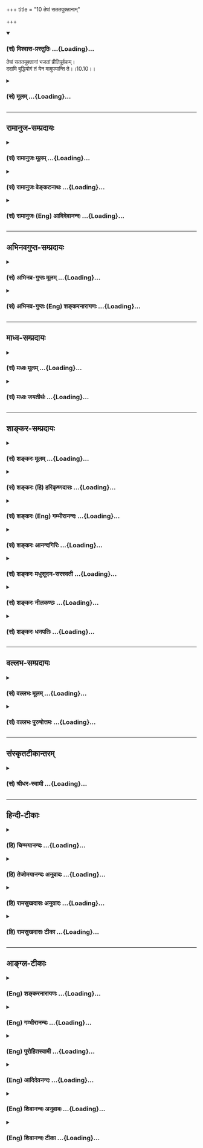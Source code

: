 +++
title = "10 तेषां सततयुक्तानाम्"

+++
<div class="js_include" newlevelforh1="3" title="(सं) विश्वास-प्रस्तुतिः" unfilled url="/purANam/mahAbhAratam/06-bhIShma-parva/02-bhagavad-gItA-parva/saMskRtam/vishvAsa-prastutiH/10_vibhUti-vistAra-yoga/10_teShAM_satatayukt.md">
<details open><summary><h3>(सं) विश्वास-प्रस्तुतिः ...{Loading}...</h3></summary>

तेषां सततयुक्तानां भजतां प्रीतिपूर्वकम्।  
ददामि बुद्धियोगं तं येन मामुपयान्ति ते।।10.10।।
</details>
</div>
<div class="js_include collapsed" newlevelforh1="3" title="(सं) मूलम्" unfilled url="/purANam/mahAbhAratam/06-bhIShma-parva/02-bhagavad-gItA-parva/saMskRtam/mUlam/10_vibhUti-vistAra-yoga/10_teShAM_satatayukt.md">
<details><summary><h3>(सं) मूलम् ...{Loading}...</h3></summary>

तेषां सततयुक्तानां भजतां प्रीतिपूर्वकम्।  
ददामि बुद्धियोगं तं येन मामुपयान्ति ते।।10.10।।
</details>
</div>


_________________
## रामानुज-सम्प्रदायः
<div class="js_include collapsed" newlevelforh1="3" title="(सं) रामानुजः मूलम्" unfilled url="/purANam/mahAbhAratam/06-bhIShma-parva/02-bhagavad-gItA-parva/saMskRtam/rAmAnujaH/mUlam/10_vibhUti-vistAra-yoga/10_teShAM_satatayukt.md">
<details><summary><h3>(सं) रामानुजः मूलम् ...{Loading}...</h3></summary>

।।10.10।।**तेषां सततयुक्तानां** मयि सततयोगम् आशंसमानानां मां भजमानानाम्
अहं **तम्** एव **बुद्धियोगं** विपाकदशापन्नं **प्रीतिपूर्वकम् ददामि येन
ते माम् उपयान्ति। किं च --**

</details>
</div>
<div class="js_include collapsed" newlevelforh1="3" title="(सं) रामानुजः वेङ्कटनाथः" unfilled url="/purANam/mahAbhAratam/06-bhIShma-parva/02-bhagavad-gItA-parva/saMskRtam/rAmAnujaH/venkaTanAthaH/10_vibhUti-vistAra-yoga/10_teShAM_satatayukt.md">
<details><summary><h3>(सं) रामानुजः वेङ्कटनाथः ...{Loading}...</h3></summary>

  
  
।।10.10।। भगवद्गुणविभूतिज्ञानस्य भक्त्युत्पत्तिविवृद्धिहेतुत्वमुक्तम्
तथाविधविवृद्धभक्तेर्भगवत्प्राप्तिपूर्वभाविविशदतमसाक्षात्काररूपावस्थाविशेषहेतुत्वं
भगवत्प्रसादावान्तरव्यापारकमुच्यतेतेषामिति। मयि सततयोगमाशंसमानानामिति। नहि
सततं समाधानरूपो योगः शक्यः। सततशब्देन प्रतिदिनविवक्षा च न स्वारसिकी; न च
प्राप्तिरूपसततयोग इदानीं वृत्तः अत आशंसार्थत्वमेव युक्तमिति भावः। तमेवेति
आशंसाविषयान्तर्गतमेवेत्यर्थः। सततयोगाशंसयैव भजने प्रीतिरूपत्वस्य
फलितत्वात्प्रीतिपूर्वकम् इत्यस्य भजनान्वये प्रयोजनं नास्तिददामि
इत्यनेनान्वये तु भजनावान्तरव्यापारकथनरूपेण
परमोदारत्वादिभगवद्गुणगणप्रकाशनेन च
महत्प्रयोजनमित्यभिप्रायेणप्रीतिपूर्वकं ददामीत्यन्वय उक्तः। मामुपयान्ति
इत्यत्रापरामृष्टपदपदार्थैर्मूढैरैक्यापत्तिर्व्याख्याता।  
  

</details>
</div>
<div class="js_include collapsed" newlevelforh1="3" title="(सं) रामानुजः (Eng) आदिदेवानन्दः" unfilled url="/purANam/mahAbhAratam/06-bhIShma-parva/02-bhagavad-gItA-parva/saMskRtam/rAmAnujaH/english/AdidevAnandaH/10_vibhUti-vistAra-yoga/10_teShAM_satatayukt.md">
<details><summary><h3>(सं) रामानुजः (Eng) आदिदेवानन्दः ...{Loading}...</h3></summary>

10.10 To those 'ceaselessly united with Me,' namely, those who desire
ceaseless union with Me, and who are worshipping Me, I grant with love,
that same 'Buddhi-yoga' or devotional attitude of a mature state. By
that they come to Me. Likewise:

</details>
</div>


_________________
## अभिनवगुप्त-सम्प्रदायः
<div class="js_include collapsed" newlevelforh1="3" title="(सं) अभिनव-गुप्तः मूलम्" unfilled url="/purANam/mahAbhAratam/06-bhIShma-parva/02-bhagavad-gItA-parva/saMskRtam/abhinava-guptaH/mUlam/10_vibhUti-vistAra-yoga/10_teShAM_satatayukt.md">
<details><summary><h3>(सं) अभिनव-गुप्तः मूलम् ...{Loading}...</h3></summary>

।।10.6 -- 10.11।। महर्षय इत्यादि भास्वता इत्यन्तम्। परस्परबोधनया
अन्योन्यबोधस्फारसंक्रमणात् सर्व एव हि प्रमातारः एक ईश्वर इति
विततव्याप्त्या +++(S;;N वितत्य व्याप्त्या)+++ सुखेनैव
सर्वशक्तिकसर्वगतस्वात्मरूपताधिगमेन +++(S -- ताधिशयनेन अधिगमेन)+++
माहेश्वर्यमेषामिति भावः +++(After इति भावः ;N add तेषां सततयुक्तानाम्
इत्यतः प्रभृति अध्यायान्ता टीका उट्टङ्किता युगपद्धि वेद्या। तेषामेव अनु
च अर्जुनप्रश्नपद्यानि षट् उल्लिखति। श्रीभगवान् अथवा बहुना इति पर्यन्तानि
पद्यानि 23,वक्ति।। These sentences are obviously of some copyist. It is
to be noted however that the Mss. generally contain seven (not six)+++
verses of Arjuna and then 24 +++(not 23)+++ verses of the hagavan) ।

</details>
</div>
<div class="js_include collapsed" newlevelforh1="3" title="(सं) अभिनव-गुप्तः (Eng) शङ्करनारायणः" unfilled url="/purANam/mahAbhAratam/06-bhIShma-parva/02-bhagavad-gItA-parva/saMskRtam/abhinava-guptaH/english/shankaranArAyaNaH/10_vibhUti-vistAra-yoga/10_teShAM_satatayukt.md">
<details><summary><h3>(सं) अभिनव-गुप्तः (Eng) शङ्करनारायणः ...{Loading}...</h3></summary>

10.10 See Comment under 10.11

</details>
</div>


_________________
## माध्व-सम्प्रदायः
<div class="js_include collapsed" newlevelforh1="3" title="(सं) मध्वः मूलम्" unfilled url="/purANam/mahAbhAratam/06-bhIShma-parva/02-bhagavad-gItA-parva/saMskRtam/madhvaH/mUlam/10_vibhUti-vistAra-yoga/10_teShAM_satatayukt.md">
<details><summary><h3>(सं) मध्वः मूलम् ...{Loading}...</h3></summary>

।।10.8 -- 10.10।। सन्ति च भजन्तः केचिदित्याह -- अहमित्यादिना।

</details>
</div>
<div class="js_include collapsed" newlevelforh1="3" title="(सं) मध्वः जयतीर्थः" unfilled url="/purANam/mahAbhAratam/06-bhIShma-parva/02-bhagavad-gItA-parva/saMskRtam/madhvaH/jayatIrthaH/10_vibhUti-vistAra-yoga/10_teShAM_satatayukt.md">
<details><summary><h3>(सं) मध्वः जयतीर्थः ...{Loading}...</h3></summary>

।।10.8 -- 10.10।। ननुएतां विभूतिम् \[10।7\] इति परिज्ञातुः फलमुक्तं
तत्किमर्थं पुनरुच्यते इत्यतस्तात्पर्यान्तरमाह -- **सन्ति** **चे**ति।
उक्तफले विश्वासजननार्थमिति शेषः।

</details>
</div>


_________________
## शाङ्कर-सम्प्रदायः
<div class="js_include collapsed" newlevelforh1="3" title="(सं) शङ्करः मूलम्" unfilled url="/purANam/mahAbhAratam/06-bhIShma-parva/02-bhagavad-gItA-parva/saMskRtam/shankaraH/mUlam/10_vibhUti-vistAra-yoga/10_teShAM_satatayukt.md">
<details><summary><h3>(सं) शङ्करः मूलम् ...{Loading}...</h3></summary>

।।10.10।। --,**तेषां सततयुक्तानां** नित्याभियुक्तानां
निवृत्तसर्वबाह्यैषणानां भजतां सेवमानानाम्। किम् अर्थित्वादिना कारणेन
नेत्याह -- **प्रीतिपूर्वकं** प्रीतिः स्नेहः तत्पूर्वकं मां
भजतामित्यर्थः। **ददामि** प्रयच्छामि **बुद्धियोगं** बुद्धिः सम्यग्दर्शनं
मत्तत्त्वविषयं तेन योगः बुद्धियोगः **तं** बुद्धियोगम्; **येन**
बुद्धियोगेन सम्यग्दर्शनलक्षणेन **मां** परमेश्वरम् आत्मभूतम् आत्मत्वेन
**उपयान्ति** प्रतिपद्यन्ते। के **ते** ये मच्चित्तत्वादिप्रकारैः मां
भजन्ते।। किमर्थम्; कस्य वा; त्वत्प्राप्तिप्रतिबन्धहेतोः नाशकं बुद्धियोगं
तेषां त्वद्भक्तानां ददासि इत्यपेक्षायामाह --,

</details>
</div>
<div class="js_include collapsed" newlevelforh1="3" title="(सं) शङ्करः (हि) हरिकृष्णदासः" unfilled url="/purANam/mahAbhAratam/06-bhIShma-parva/02-bhagavad-gItA-parva/saMskRtam/shankaraH/hindI/harikRShNadAsaH/10_vibhUti-vistAra-yoga/10_teShAM_satatayukt.md">
<details><summary><h3>(सं) शङ्करः (हि) हरिकृष्णदासः ...{Loading}...</h3></summary>

।।10.10।। जो पुरुष मुझमें प्रेम रखते हुए उपर्युक्त प्रकारसे मेरा भजन करते
हैं --, उन समस्त बाह्य तृष्णाओंसे रहित निरन्तर तत्पर होकर भजन -- सेवन
करनेवाले पुरुषोंको; किसी वस्तुकी इच्छा आदि कारणोंसे भजनेवालोंको नहीं;
किंतु प्रीतिपूर्वक भजनेवालोंको यानी प्रेमपूर्वक मेरा भजन करनेवालोंको;
मैं वह बुद्धियोग देता हूँ। मेरे तत्त्वके यथार्थ ज्ञानका नाम बुद्धि है;
उससे युक्त होना ही बुद्धियोग है। वह ऐसा बुद्धियोग मैं ( उनको ) देता हूँ
कि जिस पूर्णज्ञानरूप बुद्धियोगसे वे मुझ आत्मरूप परमेश्वरको आत्मरूपसे समझ
लेते हैं। वे कौन हैं जो मच्चित्ताः आदि ऊपर कहे हुए प्रकारोंसे मेरा भजन
करते हैं।  
  
,

</details>
</div>
<div class="js_include collapsed" newlevelforh1="3" title="(सं) शङ्करः (Eng) गम्भीरानन्दः" unfilled url="/purANam/mahAbhAratam/06-bhIShma-parva/02-bhagavad-gItA-parva/saMskRtam/shankaraH/english/gambhIrAnandaH/10_vibhUti-vistAra-yoga/10_teShAM_satatayukt.md">
<details><summary><h3>(सं) शङ्करः (Eng) गम्भीरानन्दः ...{Loading}...</h3></summary>

10.10 Tesam, to them, who, becoming devotees, adore Me in the manner
described earlier; satata-yuktanam, who are ever devoted, ever attached,
who have become free from all external desires; and bhajatam, who
worship-. Is it because of hankering for possessions; The Lord says: No,
(they worship) priti-purvakam, with love. To them who worship Me with
that (love), dadami, I grant; tam, that; buddhi-yogam, possession of
wisdom-buddhi means full enlightenment with regard to My real nature;
coming in possession (yoga) of that is buddhi-yoga; yena, by which
possession of wisdom consisting in full enlightenment; upayanti, they
reach, realize as their own Self; mam, Me, the supreme God who is the
Self. Who do so; Te, they, who adore Me through such disciplines as
fixing their minds on Me, etc. 'For what purpose, or as the destroyer of
what cause standing as an obstacle on the way of reaching You, do You
bestow that possession of wisdom to those devotees of Yours;' In reply
to such a ery the Lord says:

</details>
</div>
<div class="js_include collapsed" newlevelforh1="3" title="(सं) शङ्करः आनन्दगिरिः" unfilled url="/purANam/mahAbhAratam/06-bhIShma-parva/02-bhagavad-gItA-parva/saMskRtam/shankaraH/AnandagiriH/10_vibhUti-vistAra-yoga/10_teShAM_satatayukt.md">
<details><summary><h3>(सं) शङ्करः आनन्दगिरिः ...{Loading}...</h3></summary>

।।10.10।। यदुक्तं सोऽविकम्पेनेत्यादि तदर्थं भूमिकां कृत्वा
तदिदानीमुदाहरति -- **ये यथोक्तेति।** नित्याभियुक्तानामनवरतं
भगवत्यैकाग्र्यसंपन्नानामित्यर्थः। पुत्रादिलोकत्रयहेत्वर्थित्वेन वा
गर्भदासत्वेन वा प्रत्यहं जीवनोपायसिद्धये वा भजनमिति शङ्कित्वा दूषयति --
**किमित्यादिना।** प्रागुक्तां ज्ञानाख्यां भक्तिं स्नेहेन
कुर्वतामित्यर्थः। तेभ्योऽहं तत्त्वज्ञानं प्रयच्छामीत्याह -- **ददामीति।**
उक्तबुद्धिसंबन्धस्य फलमाह -- **येनेति।**
ध्यानजन्यप्रकर्षकाष्ठागतान्तःकरणपरिणामे
निरस्ताशेषविशेषभगवद्रूपप्राप्तिहेतौ बुद्धियोगे
प्रश्नपूर्वकमुक्तानधिकारिणो दर्शयति -- **के त इति।**

</details>
</div>
<div class="js_include collapsed" newlevelforh1="3" title="(सं) शङ्करः मधुसूदन-सरस्वती" unfilled url="/purANam/mahAbhAratam/06-bhIShma-parva/02-bhagavad-gItA-parva/saMskRtam/shankaraH/madhusUdana-sarasvatI/10_vibhUti-vistAra-yoga/10_teShAM_satatayukt.md">
<details><summary><h3>(सं) शङ्करः मधुसूदन-सरस्वती ...{Loading}...</h3></summary>

।।10.10।। ये यथोक्तेन प्रकारेण भजन्ते मां -- तेषां सततं सर्वदा युक्तानां
भगवत्येकाग्रबुद्धीनां। अतएव लाभपूजाख्यात्याद्यनभिसंधाय प्रीतिपूर्वकमेव
भजतां सेवमानानां तेषां अविकम्पेन योगेनेति यः प्रागुक्तस्तं बुद्धियोगं
मत्तत्त्वविषयसम्यग्दर्शनं ददामि उत्पादयामि। येन बुद्धियोगेन
मामीश्वरमात्मत्वेनोपयान्ति ये मच्चित्तत्वादिप्रकारैर्मां भजन्ते ते।

</details>
</div>
<div class="js_include collapsed" newlevelforh1="3" title="(सं) शङ्करः नीलकण्ठः" unfilled url="/purANam/mahAbhAratam/06-bhIShma-parva/02-bhagavad-gItA-parva/saMskRtam/shankaraH/nIlakaNThaH/10_vibhUti-vistAra-yoga/10_teShAM_satatayukt.md">
<details><summary><h3>(सं) शङ्करः नीलकण्ठः ...{Loading}...</h3></summary>

।।10.10।। उपासनायाः फलमाह -- **तेषामिति।** सततयुक्तानां नित्योत्साहवताम्।
प्रीतिः प्रेमा तत्पूर्वकं भजतां सेवमानानां तेभ्यो ददामि तं बुद्धियोगं
ज्ञानरूपं योगं समाधिम्। ज्ञाननिष्ठामित्यर्थः। तां ददामि येन यया निष्ठया
ते मामुपयान्ति समुद्रमिव नद्योऽभेदेन प्रविशन्ति।

</details>
</div>
<div class="js_include collapsed" newlevelforh1="3" title="(सं) शङ्करः धनपतिः" unfilled url="/purANam/mahAbhAratam/06-bhIShma-parva/02-bhagavad-gItA-parva/saMskRtam/shankaraH/dhanapatiH/10_vibhUti-vistAra-yoga/10_teShAM_satatayukt.md">
<details><summary><h3>(सं) शङ्करः धनपतिः ...{Loading}...</h3></summary>

।।10.10।। तेषां सततयुक्तानां सततं निरन्तरमभियुक्तानाम्।
किमर्थित्वादिपूर्वकं नेत्याह। प्रीतिः स्नेहस्तपूर्वकं भजताम्।
प्रेमलक्षणभक्तिमतामित्यर्थः। तं सम्यग्ज्ञानलक्षणमविकल्पबुद्धियोगं ददामि।
येन बुद्धियोगेन मां परमात्मानमात्मत्वेपयान्ति प्रतिपद्यन्ते।
साक्षात्कुर्वन्तीत्यर्थः। ते ये मां मच्चित्तत्वादिप्रकारैर्भजन्ते।

</details>
</div>


_________________
## वल्लभ-सम्प्रदायः
<div class="js_include collapsed" newlevelforh1="3" title="(सं) वल्लभः मूलम्" unfilled url="/purANam/mahAbhAratam/06-bhIShma-parva/02-bhagavad-gItA-parva/saMskRtam/vallabhaH/mUlam/10_vibhUti-vistAra-yoga/10_teShAM_satatayukt.md">
<details><summary><h3>(सं) वल्लभः मूलम् ...{Loading}...</h3></summary>

।।10.8 -- 10.10।। विभूतियोगज्ञानविपाकरूपभक्तिविवृद्धिं दर्शयति चतुर्भिः
पुमर्थरूपैः अहमित्यादिभिः -- अहं सर्वस्य प्रभव इत्यादि।
विश्वोत्पादकत्वप्रवर्त्तकत्वरूपस्वयोगविभूतिस्वरूपाविष्करणं इत्येवं मम
योगं विभूतिं च भगवन्मार्गीयाचार्योपदेशद्वारा मयि भावो भक्तिस्तया
समन्विता मां सेवन्ते बुधाः। एते च,माहात्म्यज्ञानपूर्वकभक्तिमन्तो
भगवत्सेवकाः स्वरूपतो निर्दिश्यन्ते भगवन्मार्गीया उद्धवादय इव। मच्चित्ता
इति मदर्पितान्तःकरणाः। मद्गतप्राणा इति -- प्राणशब्द इन्द्रियप्राणवाचक
इति मदर्पितेन्द्रियप्राणाः मयि सततं युक्ता देहेनेति; समर्पितदेहाः आत्मना
वा भगवति सततं युक्ताः अयमेव ब्रह्मसम्बन्धः भगवते कृष्णाय
दारागारपुत्राप्त -- इतिवाक्यात्आत्मना सह तत्तदीहापराणि
देहेन्द्रियप्राणान्तःकरणानि तद्धर्मांश्च समर्पयित्वा स्वयं दासभूता
नित्यं भगवन्तं भजन्ते सेवामार्गप्रकारेण सेवन्ते; न पूजाडम्बरेणेति;
सेवायां स्थितिस्तेषामुक्तासेवायां वा कथायां वा इति भक्तिवर्द्धिन्यां
कथायां च स्थितिमाह -- परस्परं बोधयन्तः कथयन्तश्च मां इति। तदपि नित्यं; न
तु नैमित्तिकम्। तथैव च तुष्यन्ति मनउत्सवादिषु च रमन्ति अनुकरणेन वा
क्री़डन्ति तथाभूतानां तेषां प्रीतिपूर्वकं
पुष्टिमर्यादानुकूलापरानुरक्तिरीश्वरे सर्वात्मना प्रीतिस्तत्पूर्वकं भजतां
सेवतां -- अनेनचेतस्तत्प्रवणं सेवा इति मानसीस्वरूपमुक्तं -- तेषामेव
बुद्धियोगं विपाकदशामापन्नं ददामि येन ते मां पुरुषोत्तमं उप समीप एव
प्राप्ता भवन्ति। इत्थं तेषां निर्गुणमुक्तिर्भावितया सूचिता।

</details>
</div>
<div class="js_include collapsed" newlevelforh1="3" title="(सं) वल्लभः पुरुषोत्तमः" unfilled url="/purANam/mahAbhAratam/06-bhIShma-parva/02-bhagavad-gItA-parva/saMskRtam/vallabhaH/puruShottamaH/10_vibhUti-vistAra-yoga/10_teShAM_satatayukt.md">
<details><summary><h3>(सं) वल्लभः पुरुषोत्तमः ...{Loading}...</h3></summary>

  
  
।।10.10।। एवम्भावेन भजतामहं फलं ददामीत्याह -- एवमिति। एवममुना प्रकारेण
सततयुक्तानां निरन्तरं मत्कृपाविशिष्टानां प्रीतिपूर्वकमनुद्वेगेन भजतां तं
बुद्धियोगं मत्स्वरूपानुभवात्मकभक्त्युपायरूपं ददामि; येन ते मामुपयान्ति
प्राप्नुवन्ति। उपसर्गेण तथा यान्ति यथा तद्भावच्युतिः कदापि न भवतीति
ज्ञापितम्।  
  

</details>
</div>


_________________
## संस्कृतटीकान्तरम्
<div class="js_include collapsed" newlevelforh1="3" title="(सं) श्रीधर-स्वामी" unfilled url="/purANam/mahAbhAratam/06-bhIShma-parva/02-bhagavad-gItA-parva/saMskRtam/shrIdhara-svAmI/10_vibhUti-vistAra-yoga/10_teShAM_satatayukt.md">
<details><summary><h3>(सं) श्रीधर-स्वामी ...{Loading}...</h3></summary>

।।10.10।। एवंभूतानां च सम्यग्ज्ञानमहं ददामीत्याह **-- तेषामिति।** एवं
सततयुक्तानां मय्यासक्तानां प्रीतिपूर्वकं भजतां तेषां तं बुद्धिरूपं
योगमुपायं ददामि। तमिति कम्। येनोपायेन ते भक्ता मां प्राप्नुवन्ति।

</details>
</div>


_________________
## हिन्दी-टीकाः
<div class="js_include collapsed" newlevelforh1="3" title="(हि) चिन्मयानन्दः" unfilled url="/purANam/mahAbhAratam/06-bhIShma-parva/02-bhagavad-gItA-parva/hindI/chinmayAnandaH/10_vibhUti-vistAra-yoga/10_teShAM_satatayukt.md">
<details><summary><h3>(हि) चिन्मयानन्दः ...{Loading}...</h3></summary>

।।10.10।। जब तक सबसे श्रेष्ठ आनन्ददायक वस्तु या लक्ष्य को नहीं पाया गया
है जिसमें हमारा मन पूर्णतया रम सके; तब तक बाह्य विषयों; भावनाओं तथा
विचारों के जगत् के साथ हुए तादात्म्य से हमारी सफलतापूर्वक निवृत्ति नहीं
हो सकती। आनन्दस्वरूप आत्मा में ध्यानाकर्षण करने की ऐसी सार्मथ्य है और
इसलिए; जिस मात्रा या सीमा तक इस आत्मस्वरूप में मन स्थित होता है; उसी
मात्रा में वह दुखदायी मिथ्या बंधनों की पकड़ से मुक्त हो जाता है। इस
वेदान्तिक सत्य का भगवान् श्रीकृष्ण इस वाक्य में वर्णन करते हैं; जो मेरा
भक्तिपूर्वक भजन करते हैं। प्रिय के साथ तादात्म्य का ही अर्थ है प्रेम।
आत्मा के साथ हुए तादात्म्य के अनुपात में ही जीव भक्त कहलाता है और जब वह
सततयुक्त हो जाता है; तभी वह वास्तविक रूप में हृदयस्थित अपनी अव्यक्त
दिव्यता को अभिव्यक्त कर पाता है। ऐसे भक्त जो निरन्तर भक्ति; सन्तोष और
आनन्द के वातावरण में सतत आत्मा का चिन्तन करते हैं उन भक्तों को स्वयं
भगवान् ही वह बुद्धियोग देते हैं; जिसके द्वारा वे भगवान् को ही प्राप्त
होते हैं। बुद्धियोग का पहले भी वर्णन किया जा चुका है। आत्मा के अनन्त
स्वरूप पर निदिध्यासन से सम्यक् ज्ञान प्राप्त करना ही बुद्धियोग है।
प्रस्तुत संदर्भ में उसकी व्याख्या इस प्रकार की जा सकती है कि उपर्युक्त
पद्धति से साधनाभ्यास करने वाले साधक को सत्य का बौद्धिक ग्रहण होता है।
निसंदेह हमारा वह अभिप्राय कदापि नहीं है कि परिच्छिन्न बुद्धि के द्वारा
कभी अनन्त वस्तु का ग्रहण किया जा सकता है। हम केवल लौकिक जगत् के एक
सुपरिचित वाक्प्रचार का उपयोग ही कर रहे हैं। जब तक बुद्धि से ग्रहण किया
गया एक अनुभव किसी अन्य अनुभव से बाधित नहीं होता; तब तक उस पूर्व अनुभव को
प्रामाणिक और संदेह रहित माना जाता है। आत्मा का अनुभव्ा कदापि बाधित नहीं
हो सकता; क्योंकि वह अनुभवकर्ता का ही स्वरूप है। ऐसा दृढ़ ज्ञान केवल उन
साधकों को ही प्राप्त होता है जिनमें आत्मानुसंधान करने की परिपक्वता एवं
स्थिरता आ जाती है। इस प्रकार; उक्त ध्यानाभ्यास के द्वारा सत्य पर पड़े
आवरण और तज्जनित विक्षेपों की सर्वथा निवृत्ति हो जाती है; तब वह साधक
समाधि का साक्षात् अनुभव करता है; जो बुद्धियोग की परिसमाप्ति और पूर्णता
है। इस बुद्धियोग के द्वारा भगवान् अपने भक्तों के लिए निश्चित रूप से क्या
करते हैं; इसका वर्णन अगले श्लोक में है --

</details>
</div>
<div class="js_include collapsed" newlevelforh1="3" title="(हि) तेजोमयानन्दः अनुवादः" unfilled url="/purANam/mahAbhAratam/06-bhIShma-parva/02-bhagavad-gItA-parva/hindI/tejomayAnandaH/anuvAdaH/10_vibhUti-vistAra-yoga/10_teShAM_satatayukt.md">
<details><summary><h3>(हि) तेजोमयानन्दः अनुवादः ...{Loading}...</h3></summary>

।।10.10।। उन (मुझ से) नित्य युक्त हुए और प्रेमपूर्वक मेरा भजन करने वाले
भक्तों को, मैं वह 'बुद्धियोग' देता हूँ जिससे वे मुझे प्राप्त होते हैं।।

</details>
</div>
<div class="js_include collapsed" newlevelforh1="3" title="(हि) रामसुखदासः अनुवादः" unfilled url="/purANam/mahAbhAratam/06-bhIShma-parva/02-bhagavad-gItA-parva/hindI/rAmasukhadAsaH/anuvAdaH/10_vibhUti-vistAra-yoga/10_teShAM_satatayukt.md">
<details><summary><h3>(हि) रामसुखदासः अनुवादः ...{Loading}...</h3></summary>

।।10.10।। उन नित्य-निरन्तर मेरेमें लगे हुए और प्रेमपूर्वक मेरा भजन
करनेवाले भक्तोंको मैं वह बुद्धियोग देता हूँ, जिससे उनको मेरी प्राप्ति हो
जाती है।

</details>
</div>
<div class="js_include collapsed" newlevelforh1="3" title="(हि) रामसुखदासः टीका" unfilled url="/purANam/mahAbhAratam/06-bhIShma-parva/02-bhagavad-gItA-parva/hindI/rAmasukhadAsaH/TIkA/10_vibhUti-vistAra-yoga/10_teShAM_satatayukt.md">
<details><summary><h3>(हि) रामसुखदासः टीका ...{Loading}...</h3></summary>

।।10.10।।***व्याख्या --***\[भगवन्निष्ठ भक्त भगवान्को छोड़कर न तो समता
चाहते हैं, न तत्त्वज्ञान चाहते हैं तथा न और ही कुछ चाहते हैं **(टिप्पणी
प₀ 546.3)**। उनका तो एक ही काम है-- हरदम भगवान्में लगे रहना। भगवान्में
लगे रहनेके सिवाय उनके लिये और कोई काम ही नहीं है। अब सारा-का-सारा काम,
सारी जिम्मेवारी भगवान्की ही है अर्थात् उन भक्तोंसे जो कुछ कराना है, उनको
जो कुछ देना है आदि सब काम भगवान्का ही रह जाता है। इसलिये भगवान् यहाँ (दो
श्लोकोंमें) उन भक्तोंको समता और तत्त्वज्ञान देनेकी बात कह रहे हैं। \]

</details>
</div>


_________________
## आङ्ग्ल-टीकाः
<div class="js_include collapsed" newlevelforh1="3" title="(Eng) शङ्करनारायणः" unfilled url="/purANam/mahAbhAratam/06-bhIShma-parva/02-bhagavad-gItA-parva/english/shankaranArAyaNaH/10_vibhUti-vistAra-yoga/10_teShAM_satatayukt.md">
<details><summary><h3>(Eng) शङ्करनारायणः ...{Loading}...</h3></summary>

10.10. To these persons, who are \[thus\] mingling \[with Me\] and
revere \[Me\] with love, I grant that knowledge-Yoga by means of which
they reach Me.

</details>
</div>
<div class="js_include collapsed" newlevelforh1="3" title="(Eng) गम्भीरानन्दः" unfilled url="/purANam/mahAbhAratam/06-bhIShma-parva/02-bhagavad-gItA-parva/english/gambhIrAnandaH/10_vibhUti-vistAra-yoga/10_teShAM_satatayukt.md">
<details><summary><h3>(Eng) गम्भीरानन्दः ...{Loading}...</h3></summary>

10.10 To them who are ever devoted and worship Me with love, I grant
that possession of wisdom by which they reach Me.

</details>
</div>
<div class="js_include collapsed" newlevelforh1="3" title="(Eng) पुरोहितस्वामी" unfilled url="/purANam/mahAbhAratam/06-bhIShma-parva/02-bhagavad-gItA-parva/english/purohitasvAmI/10_vibhUti-vistAra-yoga/10_teShAM_satatayukt.md">
<details><summary><h3>(Eng) पुरोहितस्वामी ...{Loading}...</h3></summary>

10.10 To those who are always devout and who worship Me with love, I
give the power of discrimination, which leads them to Me.

</details>
</div>
<div class="js_include collapsed" newlevelforh1="3" title="(Eng) आदिदेवनन्दः" unfilled url="/purANam/mahAbhAratam/06-bhIShma-parva/02-bhagavad-gItA-parva/english/AdidevanandaH/10_vibhUti-vistAra-yoga/10_teShAM_satatayukt.md">
<details><summary><h3>(Eng) आदिदेवनन्दः ...{Loading}...</h3></summary>

10.10 To those, who are ceaselessly united with Me and who worship Me
with immense love, I lovingly grant that mental disposition
(Buddhi-yoga) by which they come to Me.

</details>
</div>
<div class="js_include collapsed" newlevelforh1="3" title="(Eng) शिवानन्दः अनुवादः" unfilled url="/purANam/mahAbhAratam/06-bhIShma-parva/02-bhagavad-gItA-parva/english/shivAnandaH/anuvAdaH/10_vibhUti-vistAra-yoga/10_teShAM_satatayukt.md">
<details><summary><h3>(Eng) शिवानन्दः अनुवादः ...{Loading}...</h3></summary>

10.10 To them who are ever steadfast, worshipping Me with love, I give
the Yoga of discrimination by which they come to Me.

</details>
</div>
<div class="js_include collapsed" newlevelforh1="3" title="(Eng) शिवानन्दः टीका" unfilled url="/purANam/mahAbhAratam/06-bhIShma-parva/02-bhagavad-gItA-parva/english/shivAnandaH/TIkA/10_vibhUti-vistAra-yoga/10_teShAM_satatayukt.md">
<details><summary><h3>(Eng) शिवानन्दः टीका ...{Loading}...</h3></summary>

10.10 तेषाम् to them; सततयुक्तानाम् ever steadfast; भजताम् (of the)
worshipping; प्रीतिपूर्वकम् with love; ददामि (I) give; बुद्धियोगम् Yoga
of discrimination; तम् that; येन by which; माम् to Me; उपयान्ति come; ते
they.Commentary The devotees who have dedicated themselves to the Lord;
who are ever harmonious and selfabiding; who are ever devout and who
adore Him with intense love (not for attaining any selfish purpose);
obtain the divine grace. The Lord gives them wisdom or the Yoga of
discrimination or understanding by which they attain the knowledge of
the Self. The Lord bestows on these devotees who have fixed their
thoughts on Him alone; devotion of right knowledge. (Buddhi Yoga) by
which they know Him in essence. They know through the eye of intuition
in deep meditaion the Supreme Lord; the One in all; the Self of all; as
their own Self; destitue of all limitations. Buddhi here is the inner
eye of intuition by which the magnificent experience of oneness is had.
Buddhi Yoga is Jnana Yoga. (Cf.IV.39XII.6and7)Why does the Lord impart
this Yoga of knowledge to His devotees What obstacles does the Buddhi
Yoga remove on the path of the aspirant or devotee The Lord gives the
answer in the following verse.

</details>
</div>

